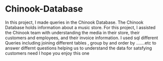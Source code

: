 # Chinook-Database
In this project, I made queries in the Chinook Database. The Chinook Database holds information about a music store. For this project, I assisted the Chinook team with understanding the media in their store, their customers and employees, and their invoice information.
I used sql different Queries including joining different tables , group by and order by .......etc to answer differnt questions helping us to understand the data for satsfying customers need
I hope you enjoy this one
